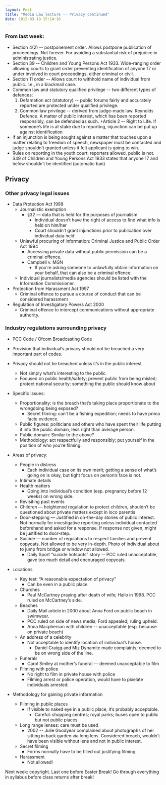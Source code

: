 ```yaml
---
layout: Post
title: "Media Law lecture -- Privacy continued"
date: 2012-03-19 15:14:10
---
```


### From last week:
+ Section 4(2) -- postponement order. Allows postpone publication of proceedings. Not forever. For avoiding a substantial risk of prejudice in administrating justice.
+ Section 39 -- Children and Young Persons Act 1933. Wide-ranging order allowing courts to grant order preventing identification of anyone 17 or under involved in court proceedings, either criminal or civil.
+ Section 11 order -- Allows court to withhold name of individual from public. I.e., in a blackmail case.
+ Common law and statutory qualified privilege -- two different types of defences:
	1. Defamation act (statutory) -- public forums fairly and accurately reported are protected under qualified privilege.
	2. Common law privilege -- derived from judge-made law. Reynolds Defence. A matter of public interest, which has been reported responsibly, can be defended as such.
+Article 2 -- Right to Life. If someone’s life is at stake due to reporting, injunction can be put up against identification
+ If an injunction is being sought against a matter that touches upon a matter relating to freedom of speech, newspaper must be contacted and judge shouldn’t granted unless it felt applicant is going to win.
+ Rules on reporting in the youth court: reporters allowed, public is not. S49 of Children and Young Persons Act 1933 states that anyone 17 and below shouldn’t be identified (automatic ban).

## Privacy

### Other privacy legal issues
+ Data Protection Act 1998
	+ Journalistic exemption
		+ §32 — data that is held for the purposes of journalism
			+ Individual doesn’t have the right of access to find what info is held on him/her
			+ Court shouldn’t grant injunctions prior to publication over individual data held
	+ Unlawful procuring of information: Criminal Justice and Public Order Act 1994
		+ Accessing private data without public permission can be a criminal offence.
		+ Campbell v. MGN
			+ If you’re asking someone to unlawfully obtain information on your behalf, that can also be a criminal offence. 
	+ Individual journalists/media agencies should be listed with the Information Commissioner.
+ Protection from Harassment Act 1997
	+ Criminal offence to pursue a course of conduct that can be considered harassment
+ Regulation of Investigatory Powers Act 2000
	+ Criminal offence to intercept communications without appropriate authority.

### Industry regulations surrounding privacy

+ PCC Code / Ofcom Broadcasting Code
+ Provision that individual’s privacy should not be breached a very important part of codes.
+ Privacy should not be breached unless it’s in the public interest
	+ Not simply what’s interesting to the public.
	+ Focused on public health/safety; prevent public from being misled; protect national security; something the public should know about
+ Specific issues:
	+ Proportionality: is the breach that’s taking place proportionate to the wrongdoing being exposed?
		+ Secret filming: can’t be a fishing expedition; needs to have prima facie evidence.
	+ Public figures: politicians and others who have spent their life putting it into the public domain, less right than average person.
	+ Public domain: Similar to the above?
	+ Methodology: act respectfully and responsibly; put yourself in the position of who you’re filming.

+ Areas of privacy:
	+ People in distress
		+ Each individual case on its own merit; getting a sense of what’s going on is okay, but tight focus on person’s face is not.
	+ Intimate details
	+ Health matters
		+ Going into individual’s condition (esp. pregnancy before 12 weeks) on wrong side.
	+ Revisiting past events
	+ Children — heightened regulation to protect children, shouldn’t be questioned about private matters except in loco parentis 
	+ Door-stepping — Justified in on-the-day stories of public interest. Not normally for investigative reporting unless individual contacted beforehand and asked for a response. If response not given, might be justified to door-step. 
	+ Suicide — number of regulations to respect families and prevent copycats. Not allowed to be very in-depth. Photo of individual about to jump from bridge or window not allowed. 
		+ Daily Sport “suicide hotspots” story -- PCC ruled unacceptable, gave too much detail and encouraged copycats.
+ Locations
	+ Key test: “A reasonable expectation of privacy”
		+ Can be even in a public place
	+ Churches
		+ Paul McCartney praying after death of wife; Hallo in 1998. PCC ruled on McCartney’s side.
	+ Beaches
		+ Daily Mail article in 2000 about Anna Ford on public beach in swimwear.
		+ PCC ruled on side of news media; Ford appealed, ruling upheld.
		+ Anna Macpherson with children -- unacceptable (esp. because on private beach)
	+ An address of a celebrity
		+ Not acceptable to identify location of individual’s house.
			+ Daniel Craigg and Miz Dynamite made complaints; deemed to be on wrong side of the line.
	+ Funerals
		+ Carol Smiley at mother’s funeral — deemed unacceptable to film
	+ Filming with police
		+ No right to film in private house with police
		+ Filming arrest or police operation, would have to pixelate individuals arrested.
+ Methodology for gaining private information
	+ Filming in public places
		+ If visible to naked eye in a public place, it’s probably acceptable.
			+ Careful: shopping centres; royal parks; buses open to public but not public places.
	+ Long range lenses: care must be used.
		+ 2002 -- Julie Goodyear complained about photographs of her sitting in back garden via long lens. Considered breach, wouldn’t have been visible without lens and not in public interest.
	+ Secret filming
		+ Forms normally have to be filled out justifying filming.
	+ Harassment 
		+ Not allowed!

Next week: copyright. Last one before Easter Break! Go through everything in syllabus before class returns after break!
